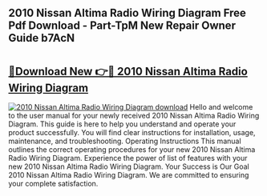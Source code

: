 ## 2010 Nissan Altima Radio Wiring Diagram Free Pdf Download - Part-TpM New Repair Owner Guide b7AcN

# <h2><a href="http://dfljpp0.blite.top/?on=2010+Nissan+Altima+Radio+Wiring+Diagram">🔗Download New 👉🔴 2010 Nissan Altima Radio Wiring Diagram</a></h2>

[![2010 Nissan Altima Radio Wiring Diagram download](https://i.imgur.com/lujVjoI.png)](http://dfljpp0.blite.top/?on=2010+Nissan+Altima+Radio+Wiring+Diagram)
Hello and welcome to the user manual for your newly received 2010 Nissan Altima Radio Wiring Diagram. This guide is here to help you understand and operate your product successfully. You will find clear instructions for installation, usage, maintenance, and troubleshooting. Operating Instructions This manual outlines the correct operating procedures for your new 2010 Nissan Altima Radio Wiring Diagram. Experience the power of list of features with your new 2010 Nissan Altima Radio Wiring Diagram. Your Success is Our Goal 2010 Nissan Altima Radio Wiring Diagram. We are committed to ensuring your complete satisfaction.
